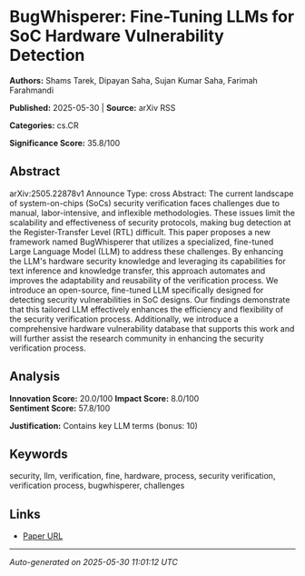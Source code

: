 # BugWhisperer: Fine-Tuning LLMs for SoC Hardware Vulnerability Detection

**Authors:** Shams Tarek, Dipayan Saha, Sujan Kumar Saha, Farimah Farahmandi

**Published:** 2025-05-30 | **Source:** arXiv RSS

**Categories:** cs.CR

**Significance Score:** 35.8/100

## Abstract

arXiv:2505.22878v1 Announce Type: cross 
Abstract: The current landscape of system-on-chips (SoCs) security verification faces challenges due to manual, labor-intensive, and inflexible methodologies. These issues limit the scalability and effectiveness of security protocols, making bug detection at the Register-Transfer Level (RTL) difficult. This paper proposes a new framework named BugWhisperer that utilizes a specialized, fine-tuned Large Language Model (LLM) to address these challenges. By enhancing the LLM's hardware security knowledge and leveraging its capabilities for text inference and knowledge transfer, this approach automates and improves the adaptability and reusability of the verification process. We introduce an open-source, fine-tuned LLM specifically designed for detecting security vulnerabilities in SoC designs. Our findings demonstrate that this tailored LLM effectively enhances the efficiency and flexibility of the security verification process. Additionally, we introduce a comprehensive hardware vulnerability database that supports this work and will further assist the research community in enhancing the security verification process.

## Analysis

**Innovation Score:** 20.0/100
**Impact Score:** 8.0/100  
**Sentiment Score:** 57.8/100

**Justification:** Contains key LLM terms (bonus: 10)

## Keywords

security, llm, verification, fine, hardware, process, security verification, verification process, bugwhisperer, challenges

## Links

- [Paper URL](https://arxiv.org/abs/2505.22878)

---
*Auto-generated on 2025-05-30 11:01:12 UTC*
